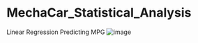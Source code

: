 # MechaCar_Statistical_Analysis

Linear Regression Predicting MPG
![image](https://user-images.githubusercontent.com/67131400/103498455-771d9900-4e0a-11eb-9487-81e3fbee53ad.png)

